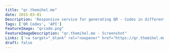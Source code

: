 ```yaml
---
title: "qr.themihel.me"
date: 2015-03-01
Description: 'Responsive service for generating QR - Codes in different sizes. Possibility to set padding and download in different image file types. Also provides an API for integrating it in your website or other apps.'
Tags: ['QR Codes', 'API']
FeatureImage: "qrcode.png"
FeatureImageDescription: "qr.themihel.me - Screenshot"
Links: ['<a target="_blank" rel="noopener" href="https://qr.themihel.me/">QR - Code</a>']
draft: false
---
```

